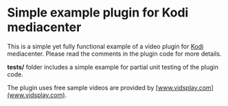 Simple example plugin for Kodi mediacenter
===

This is a simple yet fully functional example of a video plugin for [Kodi](www.kodi.tv) mediacenter.
Please read the comments in the plugin code for more details.

**tests/** folder includes a simple example for partial unit testing of the plugin code.

The plugin uses free sample videos are provided by [www.vidsplay.com](www.vidsplay.com).

